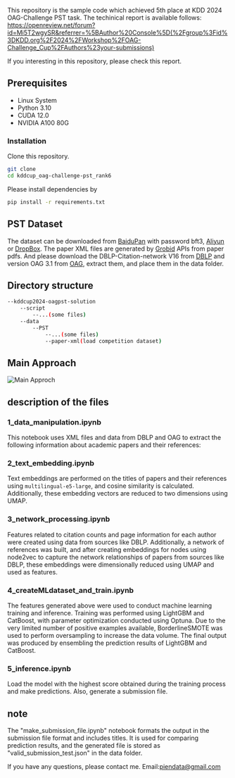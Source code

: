 
This repository is the sample code which achieved 5th place at KDD 2024 OAG-Challenge PST task. The techinical report is available follows:
https://openreview.net/forum?id=Mi5T2wgySR&referrer=%5BAuthor%20Console%5D(%2Fgroup%3Fid%3DKDD.org%2F2024%2FWorkshop%2FOAG-Challenge_Cup%2FAuthors%23your-submissions)

If you interesting in this repository, please check this report.

## Prerequisites
- Linux System
- Python 3.10
- CUDA 12.0
- NVIDIA A100 80G

### Installation
Clone this repository.

```bash
git clone 
cd kddcup_oag-challenge-pst_rank6
```

Please install dependencies by

```bash
pip install -r requirements.txt
```

## PST Dataset
The dataset can be downloaded from [BaiduPan](https://pan.baidu.com/s/1I_HZXBx7U0UsRHJL5JJagw?pwd=bft3) with password bft3, [Aliyun](https://open-data-set.oss-cn-beijing.aliyuncs.com/oag-benchmark/kddcup-2024/PST/PST.zip) or [DropBox](https://www.dropbox.com/scl/fi/namx1n55xzqil4zbkd5sv/PST.zip?rlkey=impcbm2acqmqhurv2oj0xxysx&dl=1).
The paper XML files are generated by [Grobid](https://grobid.readthedocs.io/en/latest/Introduction/) APIs from paper pdfs.
And please download the DBLP-Citation-network V16 from [DBLP](https://open.aminer.cn/open/article?id=655db2202ab17a072284bc0c) and version OAG 3.1 from [OAG](https://open.aminer.cn/open/article?id=5965cf249ed5db41ed4f52bf), extract them, and place them in the data folder.


## Directory structure
```bash
--kddcup2024-oagpst-solution
	--script
		--...(some files)
	--data
    	--PST
    		--...(some files)
    		--paper-xml(load competition dataset)
```

## Main Approach

![Main Approch](https://github.com/piendata/kddcup_oag-challenge-pst_rank6/blob/main/figure.jpg "Main Approach")



## description of the files
### 1_data_manipulation.ipynb
This notebook uses XML files and data from DBLP and OAG to extract the following information about academic papers and their references:

### 2_text_embedding.ipynb
Text embeddings are performed on the titles of papers and their references using `multilingual-e5-large`, and cosine similarity is calculated. Additionally, these embedding vectors are reduced to two dimensions using UMAP.

### 3_network_processing.ipynb
Features related to citation counts and page information for each author were created using data from sources like DBLP. Additionally, a network of references was built, and after creating embeddings for nodes using node2vec to capture the network relationships of papers from sources like DBLP, these embeddings were dimensionally reduced using UMAP and used as features.

### 4_createMLdataset_and_train.ipynb
The features generated above were used to conduct machine learning training and inference. Training was performed using LightGBM and CatBoost, with parameter optimization conducted using Optuna. Due to the very limited number of positive examples available, BorderlineSMOTE was used to perform oversampling to increase the data volume. The final output was produced by ensembling the prediction results of LightGBM and CatBoost.

### 5_inference.ipynb
Load the model with the highest score obtained during the training process and make predictions. Also, generate a submission file.

## note
The "make_submission_file.ipynb" notebook formats the output in the submission file format and includes titles. It is used for comparing prediction results, and the generated file is stored as "valid_submission_test.json" in the data folder.

If you have any questions, please contact me. Email:piendata@gmail.com